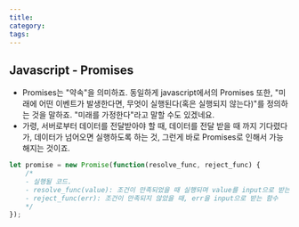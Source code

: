 ```yaml
---
title: 
category: 
tags: 
---
```


## Javascript - Promises 

- Promises는 "약속"을 의미하죠. 동일하게 javascript에서의 Promises 또한, "미래에 어떤 이벤트가 발생한다면, 무엇이 실행된다(혹은 실행되지 않는다)"를 정의하는 것을 말하죠. "미래를 가정한다"라고 말할 수도 있겠네요.
- 가령, 서버로부터 데이터를 전달받아야 할 때, 데이터를 전달 받을 때 까지 기다렸다가, 데이터가 넘어오면 실행하도록 하는 것, 그런게 바로 Promises로 인해서 가능해지는 것이죠.

```javascript
let promise = new Promise(function(resolve_func, reject_func) {
    /*
    - 실행될 코드.
    - resolve_func(value): 조건이 만족되었을 때 실행되며 value를 input으로 받는 함수
    - reject_func(err): 조건이 만족되지 않았을 때, err을 input으로 받는 함수
    */
});
```